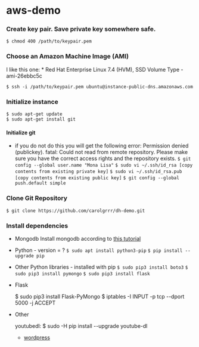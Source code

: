 # aws-demo


### Create key pair. Save private key somewhere safe.
`$ chmod 400 /path/to/keypair.pem`

### Choose an Amazon Machine Image (AMI)
I like this one:
	* Red Hat Enterprise Linux 7.4 (HVM), SSD Volume Type - ami-26ebbc5c

	$ ssh -i /path/to/keypair.pem ubuntu@instance-public-dns.amazonaws.com

### Initialize instance
	$ sudo apt-get update
	$ sudo apt-get install git

#### Initialize git
* if you do not do this you will get the following error: Permission denied (publickey). fatal: Could not read from remote repository. Please make sure you have the correct access rights and the repository exists.
	`$ git config --global user.name "Mona Lisa"`
	`$ sudo vi ~/.ssh/id_rsa [copy contents from existing private key]`
	`$ sudo vi ~/.ssh/id_rsa.pub [copy contents from existing public key]`
	`$ git config --global push.default simple`

### Clone Git Repository
	$ git clone https://github.com/carolgrrr/dh-demo.git

### Install dependencies
* Mongodb 
	Install mongodb according to [this tutorial](https://www.howtoforge.com/tutorial/install-mongodb-on-ubuntu-16.04/)
* Python - version  = ?
	`$ sudo apt install python3-pip`
	`$ pip install --upgrade pip`

* Other Python libraries - installed with pip
	`$ sudo pip3 install boto3`
	`$ sudo pip3 install pymongo`
	`$ sudo pip3 install flask`

* Flask

	$ sudo pip3 install Flask-PyMongo
	$ iptables -I INPUT -p tcp --dport 5000 -j ACCEPT

* Other

	youtubedl: $ sudo -H pip install --upgrade youtube-dl	
	* [wordpress](https://www.tecmint.com/install-wordpress-on-ubuntu-16-04-with-lamp/)
